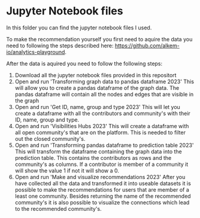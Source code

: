 # Jupyter Notebook files

In this folder you can find the jupyter notebook files I used. 

To make the recommendation yourself you first need to aquire the data you need to following the steps described here: https://github.com/alkem-io/analytics-playground.

After the data is aquired you need to follow the following steps:
1. Download all the jupyter notebook files provided in this repositort
2. Open and run 'Transforming graph data to pandas dataframe 2023' This will allow you to create a pandas dataframe of the graph data. The pandas dataframe will contain all the nodes and edges that are visible in the graph
3. Open and run 'Get ID, name, group and type 2023' This will let you create a dataframe with all the contributors and community's with their ID, name, group and type.
4. Open and run 'Visibilities Hubs 2023' This will create a dataframe with all open community's that are on the platform. This is needed to filter out the closed community's.
5. Open and run 'Transforming pandas dataframe to prediction table 2023' This will transform the dataframe containing the graph data into the prediction table. This contains the contributors as rows and the community's as columns. If a contributor is member of a community it will show the value 1 if not it will show a 0.
6. Open and run 'Make and visualize recommendations 2023' After you have collected all the data and transformed it into useable datasets it is possible to make the recommendations for users that are member of a least one community. Besides returning the name of the recommended community's it is also possible to visualize the connections which lead to the recommended community's.
